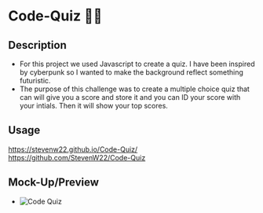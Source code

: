 # Code-Quiz 🦾🌆

## Description

- For this project we used Javascript to create a quiz. I have been inspired by cyberpunk so I wanted to make the background reflect something futuristic.
- The purpose of this challenge was to create a multiple choice quiz that can will give you a score and store it and you can ID your score with your intials. Then it will show your top scores.

## Usage

https://stevenw22.github.io/Code-Quiz/
https://github.com/StevenW22/Code-Quiz

## Mock-Up/Preview

- ![Code Quiz](https://user-images.githubusercontent.com/112358173/195469273-a82251d4-c7eb-4b44-9121-789052a36d2e.png)